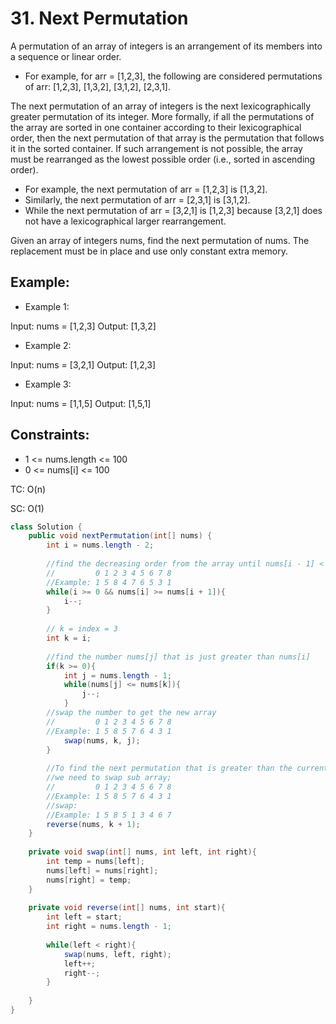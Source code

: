 # 31. Next Permutation

A permutation of an array of integers is an arrangement of its members into a sequence or linear order.

+ For example, for arr = [1,2,3], the following are considered permutations of arr: [1,2,3], [1,3,2], [3,1,2], [2,3,1].

The next permutation of an array of integers is the next lexicographically greater permutation of its integer. More formally, if all the permutations of the array are sorted in one container according to their lexicographical order, then the next permutation of that array is the permutation that follows it in the sorted container. If such arrangement is not possible, the array must be rearranged as the lowest possible order (i.e., sorted in ascending order).

+ For example, the next permutation of arr = [1,2,3] is [1,3,2].
+ Similarly, the next permutation of arr = [2,3,1] is [3,1,2].
+ While the next permutation of arr = [3,2,1] is [1,2,3] because [3,2,1] does not have a lexicographical larger rearrangement.

Given an array of integers nums, find the next permutation of nums. The replacement must be in place and use only constant extra memory.

## Example:
+ Example 1:

Input: nums = [1,2,3]
Output: [1,3,2]

+ Example 2:

Input: nums = [3,2,1]
Output: [1,2,3]

+ Example 3:

Input: nums = [1,1,5]
Output: [1,5,1]
 

## Constraints:
+ 1 <= nums.length <= 100
+ 0 <= nums[i] <= 100

TC: O(n)

SC: O(1)

```java
class Solution {
    public void nextPermutation(int[] nums) {
        int i = nums.length - 2;
        
        //find the decreasing order from the array until nums[i - 1] < nums[i]
        //         0 1 2 3 4 5 6 7 8
        //Example: 1 5 8 4 7 6 5 3 1
        while(i >= 0 && nums[i] >= nums[i + 1]){
            i--;
        }
        
        // k = index = 3
        int k = i;
        
        //find the number nums[j] that is just greater than nums[i]
        if(k >= 0){
            int j = nums.length - 1;
            while(nums[j] <= nums[k]){
                j--;
            }
        //swap the number to get the new array
        //         0 1 2 3 4 5 6 7 8
        //Example: 1 5 8 5 7 6 4 3 1
            swap(nums, k, j);
        }
        
        //To find the next permutation that is greater than the current prmutation,
        //we need to swap sub array;
        //         0 1 2 3 4 5 6 7 8
        //Example: 1 5 8 5 7 6 4 3 1
        //swap:
        //Example: 1 5 8 5 1 3 4 6 7
        reverse(nums, k + 1);
    }
    
    private void swap(int[] nums, int left, int right){
        int temp = nums[left];
        nums[left] = nums[right];
        nums[right] = temp;
    }
    
    private void reverse(int[] nums, int start){
        int left = start;
        int right = nums.length - 1;
        
        while(left < right){
            swap(nums, left, right);
            left++;
            right--;
        }
        
    }
}
```
